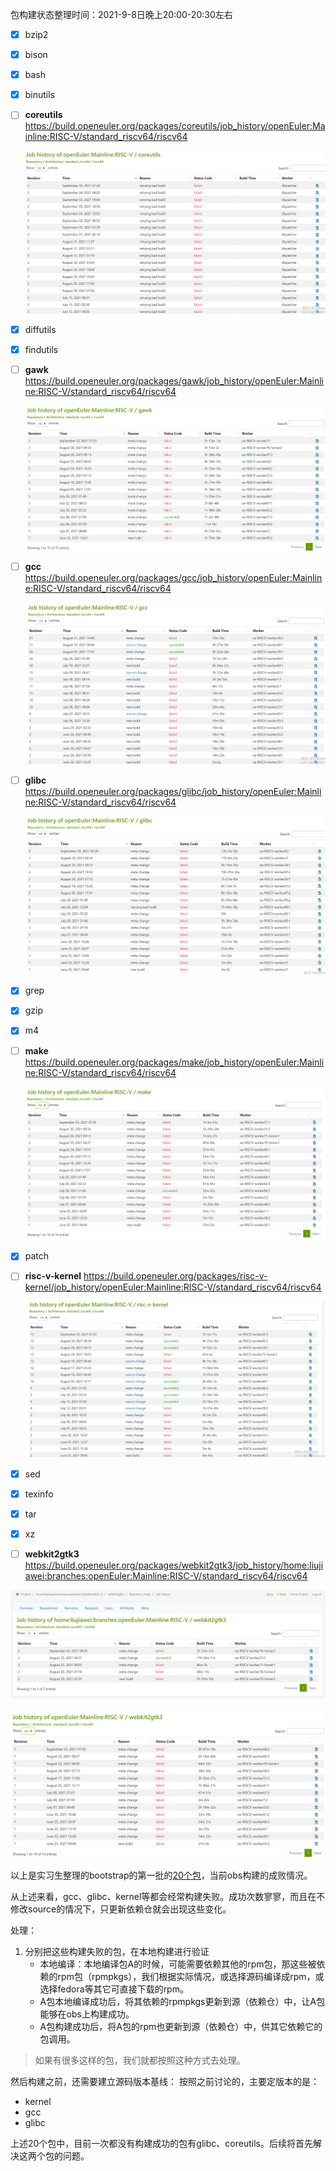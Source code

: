 包构建状态整理时间：2021-9-8日晚上20:00-20:30左右

- [x] bzip2

- [x] bison

- [x] bash

- [x] binutils

- [ ] **coreutils** https://build.openeuler.org/packages/coreutils/job_history/openEuler:Mainline:RISC-V/standard_riscv64/riscv64

  ![image-20210908202348197](images/image-20210908202348197.png)

- [x] diffutils

- [x] findutils

- [ ] **gawk** https://build.openeuler.org/packages/gawk/job_history/openEuler:Mainline:RISC-V/standard_riscv64/riscv64

  ![image-20210908202250756](images/image-20210908202250756.png)

- [ ] **gcc**  https://build.openeuler.org/packages/gcc/job_history/openEuler:Mainline:RISC-V/standard_riscv64/riscv64

  ![image-20210908202154503](images/image-20210908202154503.png)

- [ ] **glibc**  https://build.openeuler.org/packages/glibc/job_history/openEuler:Mainline:RISC-V/standard_riscv64/riscv64

  ![image-20210908202034578](images/image-20210908202034578.png)

- [x] grep

- [x] gzip

- [x] m4

- [ ] **make**  https://build.openeuler.org/packages/make/job_history/openEuler:Mainline:RISC-V/standard_riscv64/riscv64

  ![image-20210908201915190](images/image-20210908201915190.png)

- [x] patch

- [ ] **risc-v-kernel**   https://build.openeuler.org/packages/risc-v-kernel/job_history/openEuler:Mainline:RISC-V/standard_riscv64/riscv64

  ![image-20210908201727470](images/image-20210908201727470.png)

- [x] sed

- [x] texinfo

- [x] tar

- [x] xz

- [ ] **webkit2gtk3**  https://build.openeuler.org/packages/webkit2gtk3/job_history/home:liujiawei:branches:openEuler:Mainline:RISC-V/standard_riscv64/riscv64

![image-20210908222836850](images/image-20210908222836850.png)

![image-20210908223024382](images/image-20210908223024382.png)



以上是实习生整理的bootstrap的第一批的[20个包](https://gitee.com/zxs-un/openEuler-port2riscv64/blob/master/doc/build-obs-baseos-repo.md)，当前obs构建的成败情况。

从上述来看，gcc、glibc、kernel等都会经常构建失败。成功次数寥寥，而且在不修改source的情况下，只更新依赖仓就会出现这些变化。

处理：

1. 分别把这些构建失败的包，在本地构建进行验证
   - 本地编译：本地编译包A的时候，可能需要依赖其他的rpm包，那这些被依赖的rpm包（rpmpkgs），我们根据实际情况，或选择源码编译成rpm，或选择fedora等其它可直接下载的rpm。
   - A包本地编译成功后，将其依赖的rpmpkgs更新到源（依赖仓）中，让A包能够在obs上构建成功。
   - A包构建成功后，将A包的rpm也更新到源（依赖仓）中，供其它依赖它的包调用。

> 如果有很多这样的包，我们就都按照这种方式去处理。



然后构建之前，还需要建立源码版本基线：
按照之前讨论的，主要定版本的是：

- kernel
- gcc
- glibc



上述20个包中，目前一次都没有构建成功的包有glibc、coreutils。后续将首先解决这两个包的问题。